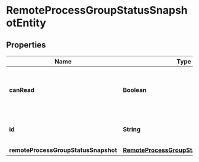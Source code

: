 # RemoteProcessGroupStatusSnapshotEntity

## Properties
Name | Type | Description | Notes
------------ | ------------- | ------------- | -------------
**canRead** | **Boolean** | Indicates whether the user can read a given resource. |  [optional]
**id** | **String** | The id of the remote process group. |  [optional]
**remoteProcessGroupStatusSnapshot** | [**RemoteProcessGroupStatusSnapshotDTO**](RemoteProcessGroupStatusSnapshotDTO.md) |  |  [optional]
